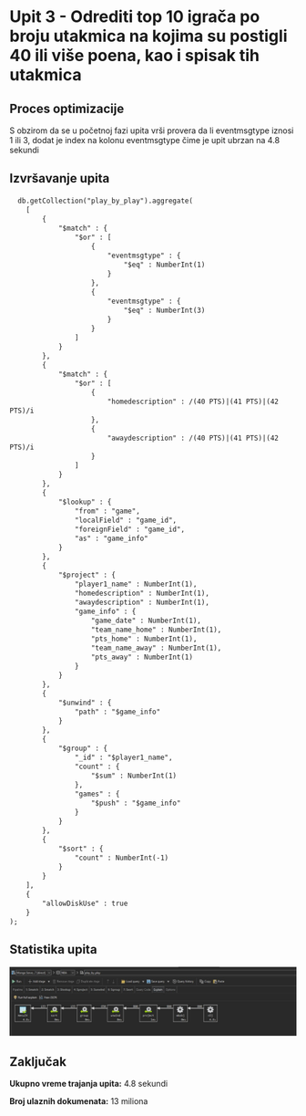 # Upit 3 - Odrediti top 10 igrača po broju utakmica na kojima su postigli 40 ili više poena, kao i spisak tih utakmica

## Proces optimizacije 

S obzirom da se u početnoj fazi upita vrši provera da li eventmsgtype iznosi 1 ili 3, dodat je index na kolonu eventmsgtype čime je upit ubrzan na 4.8 sekundi 

## Izvršavanje upita 
```
  db.getCollection("play_by_play").aggregate(
    [
        {
            "$match" : {
                "$or" : [
                    {
                        "eventmsgtype" : {
                            "$eq" : NumberInt(1)
                        }
                    },
                    {
                        "eventmsgtype" : {
                            "$eq" : NumberInt(3)
                        }
                    }
                ]
            }
        },
        {
            "$match" : {
                "$or" : [
                    {
                        "homedescription" : /(40 PTS)|(41 PTS)|(42 PTS)/i
                    },
                    {
                        "awaydescription" : /(40 PTS)|(41 PTS)|(42 PTS)/i
                    }
                ]
            }
        }, 
        {
            "$lookup" : {
                "from" : "game",
                "localField" : "game_id",
                "foreignField" : "game_id",
                "as" : "game_info"
            }
        }, 
        {
            "$project" : {
                "player1_name" : NumberInt(1),
                "homedescription" : NumberInt(1),
                "awaydescription" : NumberInt(1),
                "game_info" : {
                    "game_date" : NumberInt(1),
                    "team_name_home" : NumberInt(1),
                    "pts_home" : NumberInt(1),
                    "team_name_away" : NumberInt(1),
                    "pts_away" : NumberInt(1)
                }
            }
        }, 
        {
            "$unwind" : {
                "path" : "$game_info"
            }
        }, 
        {
            "$group" : {
                "_id" : "$player1_name",
                "count" : {
                    "$sum" : NumberInt(1)
                },
                "games" : {
                    "$push" : "$game_info"
                }
            }
        }, 
        {
            "$sort" : {
                "count" : NumberInt(-1)
            }
        }
    ], 
    {
        "allowDiskUse" : true
    }
);
```
## Statistika upita 
  
![image](../assets/Upit3-NakonOptimizacije-Stats.jpg)

  
## Zaključak 

**Ukupno vreme trajanja upita:** 4.8 sekundi 

**Broj ulaznih dokumenata:** 13 miliona

